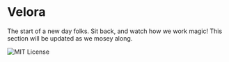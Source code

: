 # Velora
The start of a new day folks. Sit back, and watch how we work magic!
This section will be updated as we mosey along.



![MIT License](https://img.shields.io/static/v1.svg?label=📜%20License&message=MIT&color=informational) 